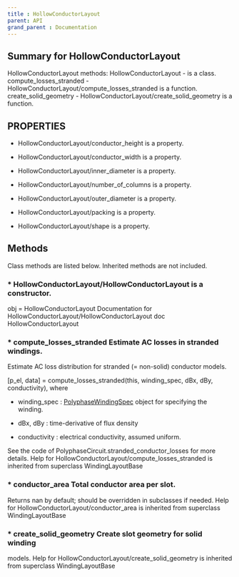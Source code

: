 ```yaml
---
title : HollowConductorLayout
parent: API
grand_parent : Documentation
---
```

## Summary for HollowConductorLayout
HollowConductorLayout methods:
HollowConductorLayout - is a class.
compute_losses_stranded - HollowConductorLayout/compute_losses_stranded is a function.
create_solid_geometry - HollowConductorLayout/create_solid_geometry is a function.
## PROPERTIES
* HollowConductorLayout/conductor_height is a property.

* HollowConductorLayout/conductor_width is a property.

* HollowConductorLayout/inner_diameter is a property.

* HollowConductorLayout/number_of_columns is a property.

* HollowConductorLayout/outer_diameter is a property.

* HollowConductorLayout/packing is a property.

* HollowConductorLayout/shape is a property.

## Methods
Class methods are listed below. Inherited methods are not included.
### * HollowConductorLayout/HollowConductorLayout is a constructor.
obj = HollowConductorLayout
Documentation for HollowConductorLayout/HollowConductorLayout
doc HollowConductorLayout

### * compute_losses_stranded Estimate AC losses in stranded windings.

Estimate AC loss distribution for stranded (= non-solid)
conductor models.

[p_el, data] = compute_losses_stranded(this, winding_spec, dBx,
dBy, conductivity), where

* winding_spec : [PolyphaseWindingSpec](PolyphaseWindingSpec.html) object for specifying the
winding.

* dBx, dBy : time-derivative of flux density

* conductivity : electrical conductivity, assumed uniform.

See the code of PolyphaseCircuit.stranded_conductor_losses for
more details.
Help for HollowConductorLayout/compute_losses_stranded is inherited from superclass WindingLayoutBase

### * conductor_area Total conductor area per slot.

Returns nan by default; should be overridden in subclasses if
needed.
Help for HollowConductorLayout/conductor_area is inherited from superclass WindingLayoutBase

### * create_solid_geometry Create slot geometry for solid winding
models.
Help for HollowConductorLayout/create_solid_geometry is inherited from superclass WindingLayoutBase

